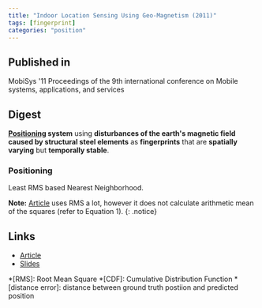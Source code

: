 ```yaml
---
title: "Indoor Location Sensing Using Geo-Magnetism (2011)"
tags: [fingerprint]
categories: "position"
---
```


## Published in
MobiSys '11 Proceedings of the 9th international conference on Mobile systems, applications, and services

## Digest
**[Positioning](#positioning) system** using **disturbances of the earth's magnetic field caused by structural steel elements** as **fingerprints** that are **spatially varying** but **temporally stable**.

### Positioning
Least RMS based Nearest Neighborhood.

**Note:** [Article](article_link) uses RMS a lot, however it does not calculate arithmetic mean of the squares (refer to Equation 1).
{: .notice}

## Links
- [Article][article_link]
- [Slides](https://sigmobile.org/mobisys/2011/slides/magnetism.pdf)

[article_link]: https://www.media.mit.edu/speech/papers/2011/positioning.systems.pdf

*[RMS]: Root Mean Square
*[CDF]: Cumulative Distribution Function
*[distance error]: distance between ground truth postiion and predicted position